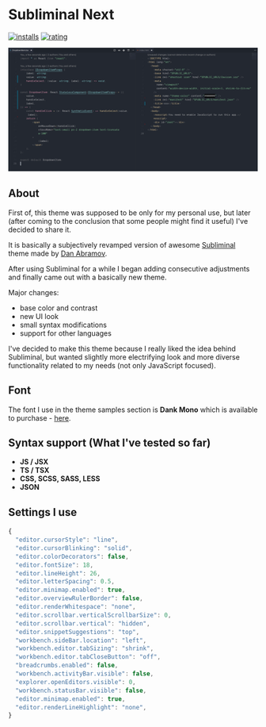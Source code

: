 # Subliminal Next

[![installs](https://vsmarketplacebadge.apphb.com/installs/konradkeska.subliminal-next.svg)](https://marketplace.visualstudio.com/items?itemName=konradkeska.subliminal-next)
[![rating](https://vsmarketplacebadge.apphb.com/rating/konradkeska.subliminal-next.svg)](https://marketplace.visualstudio.com/items?itemName=konradkeska.subliminal-next)

![Preview](https://raw.githubusercontent.com/konradkeska/subliminal-next/master/images/subliminal-next.png)

## About

First of, this theme was supposed to be only for my personal use, but later (after coming to the conclusion that some people might find it useful) I've decided to share it.

It is basically a subjectively revamped version of awesome [Subliminal](https://github.com/gaearon/subliminal) theme made by [Dan Abramov](https://github.com/gaearon).

After using Subliminal for a while I began adding consecutive adjustments and finally came out with a basically new theme.

Major changes:

- base color and contrast
- new UI look
- small syntax modifications
- support for other languages

I've decided to make this theme because I really liked the idea behind Subliminal, but wanted slightly more electrifying look and more diverse functionality related to my needs (not only JavaScript focused).

## Font

The font I use in the theme samples section is **Dank Mono** which is available to purchase - [here](https://dank.sh/).

## Syntax support (What I've tested so far)

- **JS / JSX**
- **TS / TSX**
- **CSS, SCSS, SASS, LESS**
- **JSON**

## Settings I use

```js
{
  "editor.cursorStyle": "line",
  "editor.cursorBlinking": "solid",
  "editor.colorDecorators": false,
  "editor.fontSize": 18,
  "editor.lineHeight": 26,
  "editor.letterSpacing": 0.5,
  "editor.minimap.enabled": true,
  "editor.overviewRulerBorder": false,
  "editor.renderWhitespace": "none",
  "editor.scrollbar.verticalScrollbarSize": 0,
  "editor.scrollbar.vertical": "hidden",
  "editor.snippetSuggestions": "top",
  "workbench.sideBar.location": "left",
  "workbench.editor.tabSizing": "shrink",
  "workbench.editor.tabCloseButton": "off",
  "breadcrumbs.enabled": false,
  "workbench.activityBar.visible": false,
  "explorer.openEditors.visible": 0,
  "workbench.statusBar.visible": false,
  "editor.minimap.enabled": true,
  "editor.renderLineHighlight": "none",
}
```
